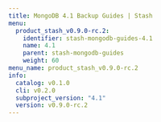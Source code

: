 ```yaml
---
title: MongoDB 4.1 Backup Guides | Stash
menu:
  product_stash_v0.9.0-rc.2:
    identifier: stash-mongodb-guides-4.1
    name: 4.1
    parent: stash-mongodb-guides
    weight: 60
menu_name: product_stash_v0.9.0-rc.2
info:
  catalog: v0.1.0
  cli: v0.2.0
  subproject_version: "4.1"
  version: v0.9.0-rc.2
---
```


